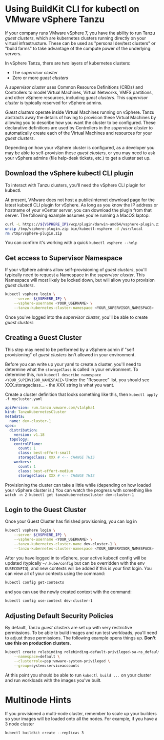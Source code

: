 # Using BuildKit CLI for kubectl on VMware vSphere Tanzu

If your company runs VMware vSphere 7, you have the ability to run Tanzu *guest clusters*, which are kubernetes clusters running directly on your virtual infrastructure.  These can be used as "personal dev/test clusters" or "build farms" to take advantage of the compute power of the underlying servers.

In vSphere Tanzu, there are two layers of kubernetes clusters:

* The *supervisor cluster*
* Zero or more *guest clusters*

A *supervisor cluster* uses Common Resource Definitions (CRDs) and Controllers to model Virtual Machines, Virtual Networks, VMFS partitions, and other vSphere resources, including *guest clusters*. This *supervisor cluster* is typically reserved for vSphere admins.

*Guest clusters* operate inside Virtual Machines running on vSphere. Tanzu abstracts away the details of having to provision these Virtual Machines by allowing you to describe how you want the cluster to be configured. These declarative definitions are used by Controllers in the *supervisor cluster* to automatically create each of the Virtual Machines and resources for your *guest clusters*.

Depending on how your vSphere cluster is configured, as a developer you may be able to self-provision these *guest clusters*, or you may need to ask your vSphere admins (file help-desk tickets, etc.) to get a cluster set up.


## Download the vSphere kubectl CLI plugin

To interact with Tanzu clusters, you'll need the vSphere CLI plugin for kubectl.

At present, VMware does not host a public/internet download page for the latest kubectl CLI plugin for vSphere.  As long as you know the IP address or hostname of your vCenter server, you can download the plugin from that server.  The following example assumes you're running a MacOS laptop:

```sh
curl -L https://${VSPHERE_IP}/wcp/plugin/darwin-amd64/vsphere-plugin.zip -o /tmp/vsphere-plugin.zip
unzip /tmp/vsphere-plugin.zip bin/kubectl-vsphere -d /usr/local
rm /tmp/vsphere-plugin.zip
```

You can confirm it's working with a quick `kubectl vsphere --help`

## Get access to Supervisor Namespace

If your vSphere admins allow self-provisioning of *guest clusters*, you'll typically need to request a Namespace in the *supervisor cluster*.  This Namespace will most likely be locked down, but will allow you to provision *guest clusters*.

```sh
kubectl vsphere login \
    --server ${VSPHERE_IP} \
    --vsphere-username <YOUR_USERNAME> \
    --tanzu-kubernetes-cluster-namespace <YOUR_SUPERVISOR_NAMESPACE>
```

Once you've logged into the *supervisor cluster*, you'll be able to create *guest clusters*

## Creating a Guest Cluster

This step may need to be performed by a vSphere admin if "self provisioning" of *guest clusters* isn't allowed in your environment.

Before you can write up your yaml to create a cluster, you'll need to determine what the `storageClass` is called in your environment.  To determine this, run `kubectl describe namespace <YOUR_SUPERVISOR_NAMESPACE>`  Under the "Resource" list, you should see XXX.storageclass... - the XXX string is what you want.

Create a cluster definition that looks something like this, then `kubectl apply -f mycluster.yaml`

```yaml
apiVersion: run.tanzu.vmware.com/v1alpha1
kind: TanzuKubernetesCluster
metadata:
  name: dev-cluster-1
spec:
  distribution:
    version: v1.18
  topology:
    controlPlane:
      count: 1
      class: best-effort-small
      storageClass: XXX # <-- CHANGE THIS
    workers:
      count: 1
      class: best-effort-medium
      storageClass: XXX # <-- CHANGE THIS
```

Provisioning the cluster can take a little while (depending on how loaded your vSphere cluster is.)  You can watch the progress with something like `watch -n 2 kubectl get tanzukubernetescluster dev-cluster-1`

## Login to the Guest Cluster

Once your Guest Cluster has finished provisioning, you can log in

```sh
kubectl vsphere login \
    --server ${VSPHERE_IP} \
    --vsphere-username <YOUR_USERNAME> \
    --tanzu-kubernetes-cluster-name dev-cluster-1 \
    --tanzu-kubernetes-cluster-namespace <YOUR_SUPERVISOR_NAMESPACE>
```

After you have logged in to vSphere, your active kubectl config will be updated (typically `~/.kube/config` but can be overridden with the env `KUBECONFIG`), and new contexts will be added if this is your first login. You can view all of your contexts using the command:

```sh
kubectl config get-contexts
```

and you can use the newly created context with the command:


```sh
kubectl config use-context dev-cluster-1
```

## Adjusting Default Security Policies

By default, Tanzu *guest clusters* are set up with very restrictive permissions.  To be able to build images and run test workloads, you'll need to adjust those permissions.  The following example opens things up.  **Don't use this on production clusters.**

```sh
kubectl create rolebinding rolebinding-default-privileged-sa-ns_default \
    --namespace=default \
    --clusterrole=psp:vmware-system-privileged \
    --group=system:serviceaccounts
```

At this point you should be able to run `kubectl build ...` on your cluster and run workloads with the images you've built.


# Multinode Hints

If you provisioned a multi-node cluster, remember to scale up your builders so your images will be loaded onto all the nodes.  For example, if you have a 3 node cluster

```
kubectl buildkit create --replicas 3
```